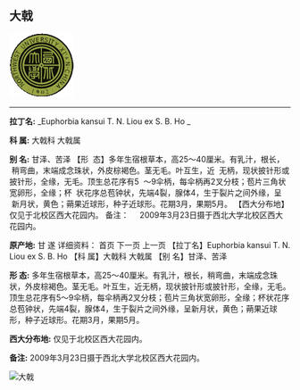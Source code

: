 ## 大戟

![西北大学校园网络植物志](JPG/nwu.gif)

---

**拉丁名:**  _Euphorbia kansui T. N. Liou ex S. B. Ho _

**科 属:** 大戟科 大戟属

**别 名:** 甘泽、苦泽
【形  态】多年生宿根草本，高25～40厘米。有乳汁，根长，
 稍弯曲，末端成念珠状，外皮棕褐色。茎无毛。叶互生，近
 无柄，现状披针形或披针形，全缘，无毛。顶生总花序有5
 ～9伞柄，每伞柄再2叉分枝；苞片三角状宽卵形，全缘；杯
 状花序总苞钟状，先端4裂，腺体4，生于裂片之间外缘，呈
 新月状，黄色；蒴果近球形，种子近球形。花期3月，果期5月。
【西大分布地】仅见于北校区西大花园内。
备注：
    2009年3月23日摄于西北大学北校区西大花园内。

**原产地:** 甘 遂
详细资料： 首页 下一页 上一页
【拉丁名】Euphorbia kansui T. N. Liou ex S. B. Ho 
【科 属】大戟科 大戟属
【别 名】甘泽、苦泽

**形  态:** 多年生宿根草本，高25～40厘米。有乳汁，根长，稍弯曲，末端成念珠状，外皮棕褐色。茎无毛。叶互生，近无柄，现状披针形或披针形，全缘，无毛。顶生总花序有5～9伞柄，每伞柄再2叉分枝；苞片三角状宽卵形，全缘；杯状花序总苞钟状，先端4裂，腺体4，生于裂片之间外缘，呈新月状，黄色；蒴果近球形，种子近球形。花期3月，果期5月。

**西大分布地:** 仅见于北校区西大花园内。

**备注:** 2009年3月23日摄于西北大学北校区西大花园内。

![大戟]() 


